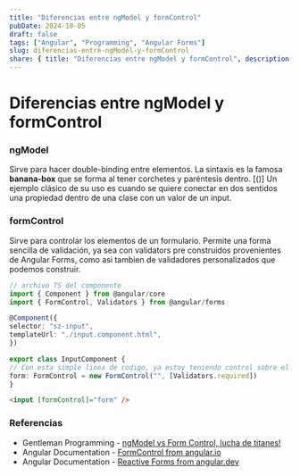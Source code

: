 ```yaml
---
title: "Diferencias entre ngModel y formControl"
pubDate: 2024-10-05
draft: false
tags: ["Angular", "Programming", "Angular Forms"]
slug: diferencias-entre-ngModel-y-formControl
share: { title: "Diferencias entre ngModel y formControl", description: "Diferencias entre ngModel y formControl" }
---
```


# Diferencias entre ngModel y formControl

### ngModel
Sirve para hacer double-binding entre elementos. 
La sintaxis es la famosa **banana-box** que se forma al tener corchetes y paréntesis dentro. [()]
Un ejemplo clásico de su uso es cuando se quiere conectar en dos sentidos una propiedad dentro de una clase con un valor de un input.

### formControl
Sirve para controlar los elementos de un formulario.
Permite una forma sencilla de validación, ya sea con validators pre construidos provenientes de Angular Forms, como asi tambien de validadores personalizados que podemos construir.

```ts
// archivo TS del componente
import { Component } from @angular/core
import { FormControl, Validators } from @angular/forms

@Component({
selector: "sz-input", 
templateUrl: "./input.component.html", 
})

export class InputComponent {
// Con esta simple linea de codigo, ya estoy teniendo control sobre el form
form: FormControl = new FormControl("", [Validators.required])
}
```

```html
<input [formControl]="form" />
```


### Referencias
- Gentleman Programming - [ngModel vs Form Control, lucha de titanes!](https://www.youtube.com/watch?v=33xfj_I51B0)
- Angular Documentation - [FormControl from angular.io](https://v17.angular.io/api/forms/FormControl)
- Angular Documentation - [Reactive Forms from angular.dev](https://angular.dev/guide/forms/reactive-forms)


